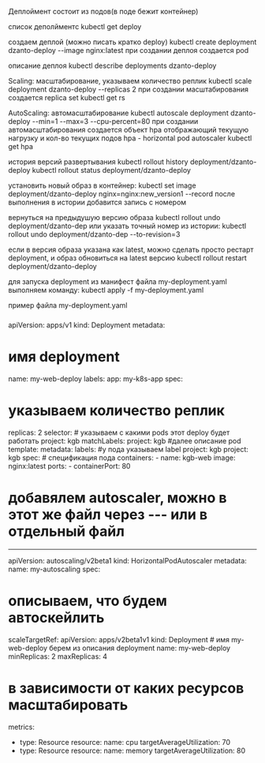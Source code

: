 Деплоймент состоит из подов(в поде бежит контейнер)

список деполйментс
kubectl get deploy

создаем деплой (можно писать кратко deploy)
kubectl create deployment dzanto-deploy --image nginx:latest
при создании деплоя создается pod

описание деплоя
kubectl describe deployments dzanto-deploy

Scaling: масштабирование, указываем количество реплик
kubectl scale deployment dzanto-deploy --replicas 2
при создании масштабирования создается replica set
kubectl get rs

AutoScaling: автомасштабирование
kubectl autoscale deployment dzanto-deploy --min=1 --max=3 --cpu-percent=80
при создании автомасштабирования создается объект hpa отображающий текущую нагрузку и кол-во текущих подов
hpa - horizontal pod autoscaler
kubectl get hpa

история версий развертывания
kubectl rollout history deployment/dzanto-deploy
kubectl rollout status deployment/dzanto-deploy

установить новый образ в контейнер:
kubectl set image deployment/dzanto-deploy nginx=nginx:new_version1 --record
после выполнения в истории добавится запись с номером

вернуться на предыдушую версию образа
kubectl rollout undo deployment/dzanto-dep
или указать точный номер из истории:
kubectl rollout undo deployment/dzanto-dep --to-revision=3

если в версия образа указана как latest, можно сделать просто рестарт deployment, и образ обновиться на latest версию
kubectl rollout restart deployment/dzanto-deploy

для запуска deployment из манифест файла my-deployment.yaml выполняем команду:
kubectl apply -f my-deployment.yaml

пример файла my-deployment.yaml
###
apiVersion: apps/v1
kind: Deployment
metadata:
  # имя deployment
  name: my-web-deploy
  labels:
    app: my-k8s-app
spec:
  # указываем количество реплик
  replicas: 2
  selector:
    # указываем с какими pods этот deploy будет работать project: kgb
    matchLabels:
      project: kgb
  #далее описание pod
  template:
    metadata:
      labels: 
        #у пода указываем label project: kgb
        project: kgb
    spec:
    # спецификация пода
      containers:
      - name: kgb-web
        image: nginx:latest
        ports:
        - containerPort: 80 
# добавялем autoscaler, можно в этот же файл через --- или в отдельный файл
---
apiVersion: autoscaling/v2beta1
kind: HorizontalPodAutoscaler
metadata:
  name: my-autoscaling
spec:
  # описываем, что будем автоскейлить
  scaleTargetRef:
    apiVersion: apps/v2beta1v1
    kind: Deployment
    # имя my-web-deploy берем из описания deployment
    name: my-web-deploy
  minReplicas: 2
  maxReplicas: 4
  # в зависимости от каких ресурсов масштабировать
  metrics:
  - type: Resource
    resource:
      name: cpu
      targetAverageUtilization: 70
  - type: Resource
    resource:
      name: memory
      targetAverageUtilization: 80
